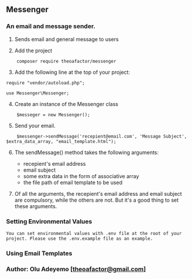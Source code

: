 ## Messenger
### An email and message sender.

1. Sends email and general message to users 



2. Add the project 

```
	composer require theoafactor/messenger
```

3. Add the following line at the top of your project:

```
require "vendor/autoload.php";

use Messenger\Messenger;
```

4. Create an instance of the Messenger class

```
	$messeger = new Messenger();
``` 

5. Send your email.

```
	$messenger->sendMessage('recepient@email.com', 'Message Subject', $extra_data_array, "email_template.html");
```

6. The sendMessage() method takes the following arguments:
	
	 - recepient's email address
	 - email subject
	 - some extra data in the form of associative array
	 - the file path of email template to be used

7. Of all the arguments, the recepient's email address and email subject are compulsory, while the others are not. But it's a good thing to set these arguments.


### Setting Environmental Values
	You can set environmental values with .env file at the root of your project. Please use the .env.example file as an example.




### Using Email Templates


### Author: Olu Adeyemo [theoafactor@gmail.com]
